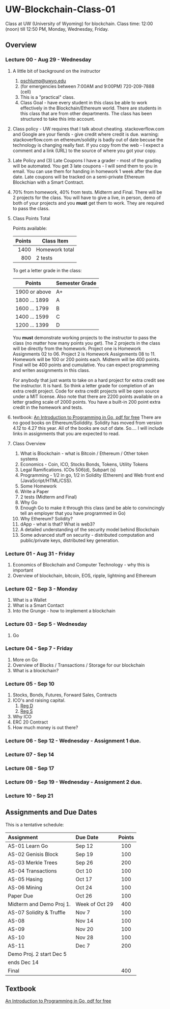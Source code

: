 # UW-Blockchain-Class-01

Class at UW (University of Wyoming) for blockchain.
Class time: 12:00 (noon) till 12:50 PM, Monday, Wednesday, Friday.


Overview
-----------------

### Lecture 00 - Aug 29 - Wednesday

1. A little bit of background on the instructor
	1. pschlump@uwyo.edu
	2. (for emergencies between 7:00AM and 9:00PM) 720-209-7888 (cell)
	3. This is a "practical" class.
	4. Class Goal - have every student in this class be able to work effectively
		in the Blockchain/Ethereum world.   There are students in this class
		that are from other departments.  The class has been structured to 
		take this into account.

2. Class policy - UW requires that I talk about cheating.
	stackoverflow.com and Google are your fiends - give credit where
	credit is due.  warning: stackoverflow.com on ethereum/solidity
	is badly out of date becuse the technology is changing really fast.
	If you copy from the web - I expect a comment and a link (URL) to the
	source of where you got your copy.  
	
3. Late Policy and (3) Late Coupons
	I have a grader - most of the grading will be automated.  You get
 	3 late coupons - I will send them to you in email.  You can use
	them for handing in homework 1 week after the due date.  Late 
	coupons will be tracked on a semi-private Ethereum Blockchian
	with a Smart Contract.	

4. 70% from homework, 40% from tests.  Midterm and Final.
	There will be 2 projects for the class.
	You will have to give a live, in person, demo of both of your projects
	and you **must** get them to work.  They are required to
	pass the class.

5. Class Points Total

	Points available:

	| Points            | Class Item         |
	|------------------:|--------------------|
	| 1400              | Homework total     |
	|  800              | 2 tests            |

	To get a letter grade in the class:

	| Points            | Semester Grade     |
	| ----------------- | ------------------ |
	| 1900 or above     | A+                 |
	| 1800 ... 1899     | A                  |
	| 1600 ... 1799     | B                  |
	| 1400 ... 1599     | C                  |
	| 1200 ... 1399     | D                  |
	
	You **must** demonstrate working projects to the instructor to pass the class (no matter how many points you get).
	The 2 projects in the class will be directly from the homework.  Project one is Homework Assignments 02 to 06.
	Project 2 is Homework Assignments 08 to 11.  Homework will be 100 or 200 points each.   Midterm will be 400 points.
	Final will be 400 points and cumulative.  You can expect programming and writen assignments in this class.

	For anybody that just wants to take on a hard project for extra credit see the instructor.  It is hard.
	So think a letter grade for completion of an extra credit project.  Code for extra credit projects will
	be open source under a MIT license.   Also note that there are 2200 points available on a letter grading
	scale of 2000 points.   You have a built-in 200 point extra credit in the homework and tests.

5. textbook: [An Introduction to Programming in Go, pdf for free](https://www.golang-book.com/public/pdf/gobook.0.pdf)
	There are no good books on Ethereum/Soliddity.  Solidity has moved from version 4.12 to 4.27 this year.
	All of the books are out of date.  So.... I will include links in assignments that you are expected to
	read.

6. Class Overview
	1. What is Blockchain - what is Bitcoin / Ethereum / Other token systems
	2. Economics - Coin, ICO, Stocks Bonds, Tokens, Utility Tokens
	3. Legal Ramifications.  ICOs 506(d), Subpart (s)
	4. Programming - 1/2 in go, 1/2 in Solidity (Etherem) and Web front end (JavaScript/HTML/CSS).
	5. Some Homework
	5. Write a Paper
	6. 2 tests (Midterm and Final)
	7. Why Go
	7. Enough Go to make it through this class (and be able to convincingly tell an employer that you have programmed in Go)
	8. Why Ethereum? Solidity?
	9. dApp - what is that?  What is web3?
	10. A detailed understanding of the security model behind Blockchain
	11. Some advanced stuff on security - distributed computation and public/private keys, distributed key generation.




### Lecture 01 - Aug 31 - Friday

1. Economics of Blockchain and Computer Technology - why this is important
2. Overview of blockchain, bitcoin, EOS, ripple, lightning and Ethereum



### Lecture 02 - Sep 3 - Monday

1. What is a Wallet
2. What is a Smart Contact
3. Into the Grunge - how to implement a blockchain



### Lecture 03 - Sep 5 - Wednesday

1. Go



### Lecture 04 - Sep 7 - Friday

1. More on Go
2. Overview of Blocks / Transactions / Storage for our blockchain
3. What is a blockchain?



### Lecture 05 - Sep 10

1. Stocks, Bonds, Futures, Forward Sales, Contracts
2. ICO's and raising capital. 
	1. [Reg D](https://www.sec.gov/fast-answers/answers-rule506htm.html)
	2. [Reg S](https://www.bizjournals.com/atlanta/stories/2003/08/25/smallb6.html)
3. Why ICO
4. ERC 20 Contract
5. How much money is out there?



### Lecture 06 - Sep 12 - Wednesday - Assignment 1 due.



### Lecture 07 - Sep 14



### Lecture 08 - Sep 17



### Lecture 09 - Sep 19 - Wednesday - Assignment 2 due.



### Lecture 10 - Sep 21







Assignments and Due Dates
--------------------------------

This is a tentative schedule:

| Assignment                 | Due Date           | Points |
|:---------------------------|:-------------------|:------:|
| AS-01 Learn Go             | Sep 12             | 100    |
| AS-02 Genisis Block        | Sep 19             | 100    |
| AS-03 Merkle Trees         | Sep 26             | 200    |
| AS-04 Transactions         | Oct 10             | 100    |
| AS-05 Hasing               | Oct 17             | 100    |
| AS-06 Mining               | Oct 24             | 100    |
| Paper Due                  | Oct 26             | 100    |
| Midterm and Demo Proj 1.   | Week of Oct 29     | 400    |
| AS-07 Solidity & Truffle   | Nov 7              | 100    |
| AS-08                      | Nov 14             | 100    |
| AS-09                      | Nov 20             | 100    |
| AS-10                      | Nov 28             | 100    |
| AS-11                      | Dec 7              | 200    |
| Demo Proj. 2 start Dec 5   |                    |        |
| ends Dec 14                |                    |        |
| Final                      |                    | 400    |


Textbook
------------------

[An Introduction to Programming in Go, pdf for free](https://www.golang-book.com/public/pdf/gobook.0.pdf)


